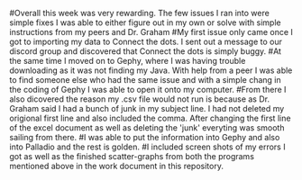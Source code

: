 #Overall this week was very rewarding. The few issues I ran into were simple fixes I was able to either figure out in my own or solve with simple instructions from my peers and Dr. Graham
#My first issue only came once I got to importing my data to Connect the dots. I sent out a message to our discord group and discovered that Connect the dots is simply buggy. 
#At the same time I moved on to Gephy, where I was having trouble downloading as it was not finding my Java. With help from a peer I was able to find someone else who had the same issue and with a simple chang in the coding of Gephy I was able to open it onto my computer. 
#From there I also dicovered the reason my .csv file would not run is because as Dr. Graham said I had a bunch of junk in my subject line. I had not deleted my origional first line and also included the comma. After changing the first line of the excel document as well as deleting the 'junk' everyting was smooth sailing from there. 
#I was able to put the information into Gephy and also into Palladio and the rest is golden.
#I included screen shots of my errors I got as well as the finished scatter-graphs from both the programs mentioned above in the work document in this repository.

